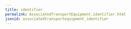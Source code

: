 ```yaml
---
title: identifier
permalink: AssociatedTransportEquipment.identifier.html
jsonid: associatedtransportequipment_identifier
---
```

